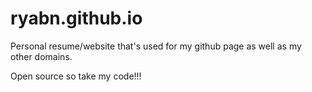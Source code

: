 # ryabn.github.io
Personal resume/website that's used for my github page as well as my other domains.


Open source so take my code!!!
